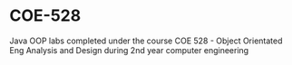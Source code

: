 # COE-528
Java OOP labs completed under the course COE 528 - Object Orientated Eng Analysis and Design during 2nd year computer engineering 
